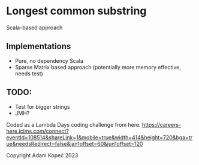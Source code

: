 # Longest common substring

Scala-based approach

## Implementations
- Pure, no dependency Scala
- Sparse Matrix based approach (potentially more memory effective, needs test)

## TODO:
- Test for bigger strings
- JMH?


Coded as a Lambda Days coding challenge from here:
https://careers-here.icims.com/connect?eventId=108514&shareLink=1&mobile=true&width=414&height=720&bga=true&needsRedirect=false&jan1offset=60&jun1offset=120


Copyright Adam Kopeć 2023

